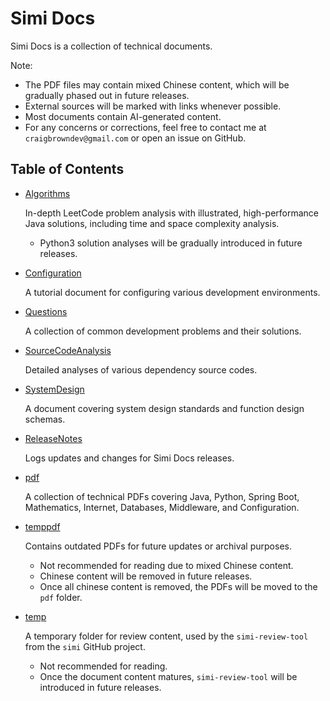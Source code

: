 # Simi Docs
Simi Docs is a collection of technical documents.

Note:
* The PDF files may contain mixed Chinese content, which will be gradually phased out in future releases.
* External sources will be marked with links whenever possible.
* Most documents contain AI-generated content.
* For any concerns or corrections, feel free to contact me at `craigbrowndev@gmail.com` or open an issue on GitHub.

## Table of Contents
- [Algorithms](docs/Algorithms.md)

  In-depth LeetCode problem analysis with illustrated, high-performance Java solutions, including time and space complexity analysis.
    * Python3 solution analyses will be gradually introduced in future releases.
- [Configuration](docs/Configuration.md)

  A tutorial document for configuring various development environments.  
- [Questions](docs/Questions.md)

  A collection of common development problems and their solutions.
- [SourceCodeAnalysis](docs/SourceCodeAnalysis.md)

  Detailed analyses of various dependency source codes.
- [SystemDesign](docs/SystemDesign.md)

  A document covering system design standards and function design schemas.
- [ReleaseNotes](docs/ReleaseNotes.md)

  Logs updates and changes for Simi Docs releases.
- [pdf](./pdf/)

  A collection of technical PDFs covering Java, Python, Spring Boot, Mathematics, Internet, Databases, Middleware, and Configuration.

- [temppdf](./temppdf/)

  Contains outdated PDFs for future updates or archival purposes.  
  * Not recommended for reading due to mixed Chinese content.
  * Chinese content will be removed in future releases.
  * Once all chinese content is removed, the PDFs will be moved to the `pdf` folder.
- [temp](./temp/)

  A temporary folder for review content, used by the `simi-review-tool` from the `simi` GitHub project.  
  * Not recommended for reading.
  * Once the document content matures, `simi-review-tool` will be introduced in future releases.